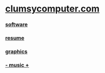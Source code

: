 # [clumsycomputer.com](https://clumsycomputer.com)

### [software](https://clumsycomputer.com/software)

### [resume](https://clumsycomputer.com/resume)

### [graphics](https://clumsycomputer.com/graphics)

### [- music +](https://clumsycomputer.com/curations/music)
